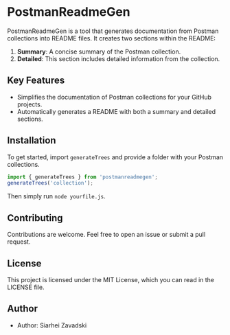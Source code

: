 # PostmanReadmeGen

PostmanReadmeGen is a tool that generates documentation from Postman collections into README files. It creates two sections within the README:

1. **Summary**: A concise summary of the Postman collection.
2. **Detailed**: This section includes detailed information from the collection.

## Key Features

- Simplifies the documentation of Postman collections for your GitHub projects.
- Automatically generates a README with both a summary and detailed sections.

## Installation

To get started, import `generateTrees` and provide a folder with your Postman collections.

```javascript
import { generateTrees } from 'postmanreadmegen';
generateTrees('collection');
```

Then simply run `node yourfile.js`.

## Contributing

Contributions are welcome. Feel free to open an issue or submit a pull request.

## License

This project is licensed under the MIT License, which you can read in the LICENSE file.

## Author

- Author: Siarhei Zavadski
